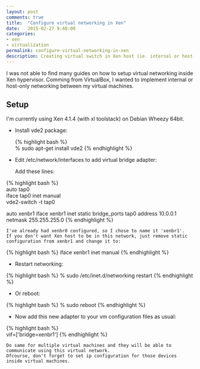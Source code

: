 ```yaml
---
layout: post
comments: true
title:  "Configure virtual networking in Xen"
date:   2015-02-27 9:40:00
categories:
- xen
- virtualization
permalink: configure-virtual-networking-in-xen
description: Creating virtual switch in Xen host (ie. internal or host-only network)
---
```



I was not able to find many guides on how to setup virtual networking inside Xen hypervisor. Comming from VirtualBox, I wanted to implement internal or host-only networking between my virtual machines.


## Setup

I'm currently using Xen 4.1.4 (with xl toolstack) on Debian Wheezy 64bit.

* Install vde2 package:

	{% highlight bash %}  
	% sudo apt-get install vde2
	{% endhighlight %}


* Edit /etc/network/interfaces to add virtual bridge adapter:

	Add these lines:

{% highlight bash %}  
auto tap0  
iface tap0 inet manual  
	vde2-switch -t tap0

auto xenbr1	
iface xenbr1 inet static
	bridge_ports tap0
	address 10.0.0.1
	netmask 255.255.255.0
{% endhighlight %}

	I've already had xenbr0 configured, so I chose to name it 'xenbr1'.
	If you don't want Xen host to be in this network, just remove static configuration from xenbr1 and change it to:

{% highlight bash %}
iface xenbr1 inet manual
{% endhighlight %}

* Restart networking:

{% highlight bash %}
% sudo /etc/inet.d/networking restart
{% endhighlight %}

* Or reboot:

{% highlight bash %}
% sudo reboot
{% endhighlight %}


* Now add this new adapter to your vm configuration files as usual:

{% highlight bash %}  
vif=['bridge=xenbr1']
{% endhighlight %}

	Do same for multiple virtual machines and they will be able to communicate using this virtual network. 
	Ofcourse, don't forget to set ip configuration for those devices inside virtual machines.